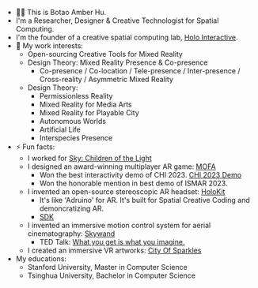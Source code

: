 
- 👨‍🦱 This is Botao Amber Hu.
- I'm a Researcher, Designer & Creative Technologist for Spatial Computing.
- I'm the founder of a creative spatial computing lab, [Holo Interactive](https://github.com/holoi). 
- 🔭 My work interests:
  - Open-sourcing Creative Tools for Mixed Reality 
  - Design Theory: Mixed Reality Presence & Co-presence
    - Co-presence / Co-location / Tele-presence / Inter-presence / Cross-reality / Asymmetric Mixed Reality
  - Design Theory:
    - Permissionless Reality
    - Mixed Reality for Media Arts
    - Mixed Reality for Playable City
    - Autonomous Worlds
    - Artificial Life 
    - Interspecies Presence
- ⚡ Fun facts: 
  - I worked for [Sky: Children of the Light](https://apps.apple.com/us/app/sky-children-of-the-light/id1462117269)
  - I designed an award-winning multiplayer AR game: [MOFA](https://mofa.ar)
    - Won the best interactivity demo of CHI 2023. [CHI 2023 Demo](https://dl.acm.org/doi/abs/10.1145/3544549.3583935)
    - Won the honorable mention in best demo of ISMAR 2023.
  - I invented an open-source stereoscopic AR headset: [HoloKit](https://holokit.io)
    - It's like 'Adruino' for AR. It's built for Spatial Creative Coding and demoncratizing AR.
    - [SDK](https://github.com/holoi/holokit-unity-sdk)
  - I invented an immersive motion control system for aerial cinematography: [Skywand](https://skywand.com)
    - TED Talk: [What you get is what you imagine.](https://www.youtube.com/watch?v=gR5L72EYjrA)
  - I created an immersive VR artworks: [City Of Sparkles](https://cityofsparkles.art)
- My educations:
  - Stanford University, Master in Computer Science
  - Tsinghua University, Bachelor in Computer Science

